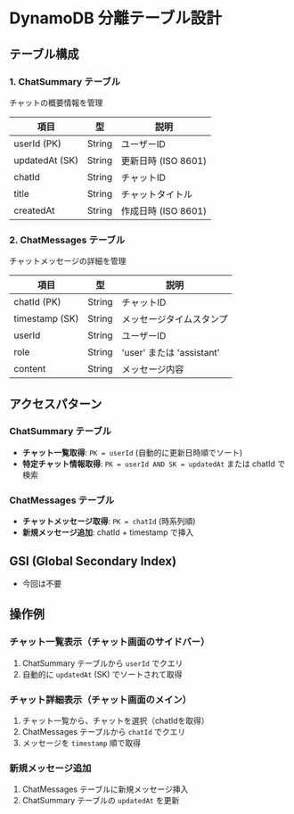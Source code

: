 # DynamoDB 分離テーブル設計

## テーブル構成

### 1. ChatSummary テーブル

チャットの概要情報を管理

| 項目           | 型     | 説明                |
| -------------- | ------ | ------------------- |
| userId (PK)    | String | ユーザーID          |
| updatedAt (SK) | String | 更新日時 (ISO 8601) |
| chatId         | String | チャットID          |
| title          | String | チャットタイトル    |
| createdAt      | String | 作成日時 (ISO 8601) |

### 2. ChatMessages テーブル

チャットメッセージの詳細を管理

| 項目           | 型     | 説明                      |
| -------------- | ------ | ------------------------- |
| chatId (PK)    | String | チャットID                |
| timestamp (SK) | String | メッセージタイムスタンプ  |
| userId         | String | ユーザーID                |
| role           | String | 'user' または 'assistant' |
| content        | String | メッセージ内容            |

## アクセスパターン

### ChatSummary テーブル

- **チャット一覧取得**: `PK = userId` (自動的に更新日時順でソート)
- **特定チャット情報取得**: `PK = userId AND SK = updatedAt` または chatId で検索

### ChatMessages テーブル

- **チャットメッセージ取得**: `PK = chatId` (時系列順)
- **新規メッセージ追加**: chatId + timestamp で挿入

## GSI (Global Secondary Index)

- 今回は不要

## 操作例

### チャット一覧表示（チャット画面のサイドバー）

1. ChatSummary テーブルから `userId` でクエリ
2. 自動的に `updatedAt` (SK) でソートされて取得

### チャット詳細表示（チャット画面のメイン）

1. チャット一覧から、チャットを選択（chatIdを取得）
2. ChatMessages テーブルから `chatId` でクエリ
3. メッセージを `timestamp` 順で取得

### 新規メッセージ追加

1. ChatMessages テーブルに新規メッセージ挿入
2. ChatSummary テーブルの `updatedAt` を更新
